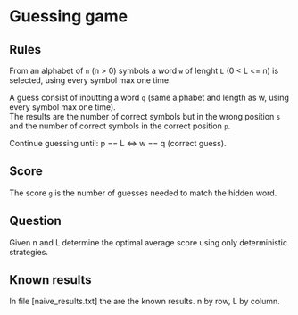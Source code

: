 # Guessing game

## Rules
From an alphabet of `n` (n > 0) symbols a word `w` of lenght `L` (0 < L <= n) is selected, using every symbol max one time.

A guess consist of inputting a word `q` (same alphabet and length as w, using every symbol max one time). \
The results are the number of correct symbols but in the wrong position `s` and the number of correct symbols in the correct position `p`.

Continue guessing until: p == L <=> w == q (correct guess).

## Score
The score `g` is the number of guesses needed to match the hidden word.

## Question
Given n and L determine the optimal average score using only deterministic strategies.

## Known results
In file [naive_results.txt] the are the known results. n by row, L by column.
